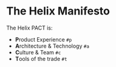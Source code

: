 # The Helix Manifesto

The Helix PACT is:

* **P**roduct Experience `#p`
* **A**rchitecture & Technology `#a`
* **C**ulture & Team `#c`
* **T**ools of the trade `#t`
